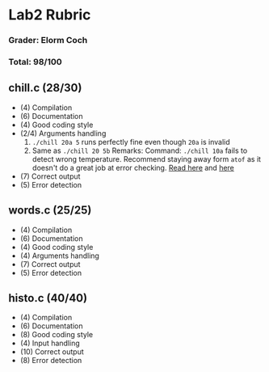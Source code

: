 # Lab2 Rubric

### Grader: Elorm Coch
### Total: 98/100

## chill.c (28/30)

* (4) Compilation
* (6) Documentation
* (4) Good coding style
* (2/4) Arguments handling
    1. `./chill 20a 5` runs perfectly fine even though `20a` is invalid
    2. Same as `./chill 20 5b`
Remarks: Command: `./chill 10a` fails to detect wrong temperature. Recommend staying away form `atof` as it doesn't do a great job at error checking. [Read here](https://rules.sonarsource.com/c/type/Bug/RSPEC-989) and [here](https://cboard.cprogramming.com/cplusplus-programming/93871-using-atoi-bad-practice.html)
* (7) Correct output
* (5) Error detection 

## words.c (25/25)

* (4) Compilation
* (6) Documentation
* (4) Good coding style
* (4) Arguments handling
* (7) Correct output
* (5) Error detection

## histo.c (40/40)

* (4) Compilation
* (6) Documentation
* (8) Good coding style
* (4) Input handling
* (10) Correct output
* (8) Error detection

